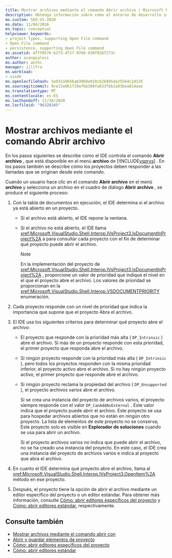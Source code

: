 ```yaml
---
title: Mostrar archivos mediante el comando Abrir archivo | Microsoft Docs
description: Obtenga información sobre cómo el entorno de desarrollo integrado (IDE) de Visual Studio controla el comando Abrir archivo en el menú Archivo para mostrar los archivos.
ms.custom: SEO-VS-2020
ms.date: 11/04/2016
ms.topic: conceptual
helpviewer_keywords:
- project types, supporting Open File command
- Open File command
- persistence, supporting Open File command
ms.assetid: 4fff0576-b2f3-4f17-9769-930f926f273c
author: acangialosi
ms.author: anthc
manager: jillfra
ms.workload:
- vssdk
ms.openlocfilehash: 5a932a9b56a63069e010cb2b945de25564c2d135
ms.sourcegitcommit: 9ce13a961719afbb389fa033fbb1a93bea814aae
ms.translationtype: MT
ms.contentlocale: es-ES
ms.lasthandoff: 11/30/2020
ms.locfileid: "96328345"
---
```

# <a name="display-files-by-using-the-open-file-command"></a>Mostrar archivos mediante el comando Abrir archivo
En los pasos siguientes se describe cómo el IDE controla el comando **Abrir archivo** , que está disponible en el menú **archivo** de [!INCLUDE[vsprvs](../../code-quality/includes/vsprvs_md.md)] . En los pasos también se describe cómo los proyectos deben responder a las llamadas que se originan desde este comando.

 Cuando un usuario hace clic en el comando **Abrir archivo** en el menú **archivo** y selecciona un archivo en el cuadro de diálogo **Abrir archivo** , se produce el siguiente proceso:

1. Con la tabla de documentos en ejecución, el IDE determina si el archivo ya está abierto en un proyecto.

    - Si el archivo está abierto, el IDE repone la ventana.

    - Si el archivo no está abierto, el IDE llama <xref:Microsoft.VisualStudio.Shell.Interop.IVsProject3.IsDocumentInProject%2A> a para consultar cada proyecto con el fin de determinar qué proyecto puede abrir el archivo.

        > [!NOTE]
        > En la implementación del proyecto de <xref:Microsoft.VisualStudio.Shell.Interop.IVsProject3.IsDocumentInProject%2A> , proporcione un valor de prioridad que indique el nivel en el que el proyecto abre el archivo. Los valores de prioridad se proporcionan en la <xref:Microsoft.VisualStudio.Shell.Interop.VSDOCUMENTPRIORITY> enumeración.

2. Cada proyecto responde con un nivel de prioridad que indica la importancia que supone que el proyecto Abra el archivo.

3. El IDE usa los siguientes criterios para determinar qué proyecto abre el archivo:

    - El proyecto que responde con la prioridad más alta ( `DP_Intrinsic` ) abre el archivo. Si más de un proyecto responde con esta prioridad, el primer proyecto que responda abre el archivo.

    - Si ningún proyecto responde con la prioridad más alta ( `DP_Intrinsic` ), pero todos los proyectos responden con la misma prioridad inferior, el proyecto activo abre el archivo. Si no hay ningún proyecto activo, el primer proyecto que responde abre el archivo.

    - Si ningún proyecto reclama la propiedad del archivo ( `DP_Unsupported` ), el proyecto archivos varios abre el archivo.

         Si se crea una instancia del proyecto de archivos varios, el proyecto siempre responde con el valor `DP_CanAddAsExternal` . Este valor indica que el proyecto puede abrir el archivo. Este proyecto se usa para hospedar archivos abiertos que no están en ningún otro proyecto. La lista de elementos de este proyecto no se conserva; Este proyecto solo es visible en **Explorador de soluciones** cuando se usa para abrir un archivo.

         Si el proyecto archivos varios no indica que puede abrir el archivo, no se ha creado una instancia del proyecto. En este caso, el IDE crea una instancia del proyecto de archivos varios e indica al proyecto que abra el archivo.

4. En cuanto el IDE determina qué proyecto abre el archivo, llama al <xref:Microsoft.VisualStudio.Shell.Interop.IVsProject3.OpenItem%2A> método en ese proyecto.

5. Después, el proyecto tiene la opción de abrir el archivo mediante un editor específico del proyecto o un editor estándar. Para obtener más información, consulte [Cómo: abrir editores específicos del proyecto](../../extensibility/how-to-open-project-specific-editors.md) y [Cómo: abrir editores estándar](../../extensibility/how-to-open-standard-editors.md), respectivamente.

## <a name="see-also"></a>Consulte también
- [Mostrar archivos mediante el comando abrir con](../../extensibility/internals/displaying-files-by-using-the-open-with-command.md)
- [Abrir y guardar elementos de proyecto](../../extensibility/internals/opening-and-saving-project-items.md)
- [Cómo: abrir editores específicos del proyecto](../../extensibility/how-to-open-project-specific-editors.md)
- [Cómo: abrir editores estándar](../../extensibility/how-to-open-standard-editors.md)
